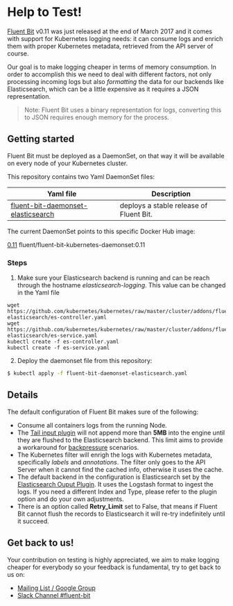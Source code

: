 # Help to Test!

[Fluent Bit](http://fluentbit.io) v0.11 was just released at the end of March 2017 and it comes with support for Kubernetes logging needs: it can consume logs and enrich them with proper Kubernetes metadata, retrieved from the API server of course.

Our goal is to make logging cheaper in terms of memory consumption. In order to accomplish this we need to deal with different factors, not only processing incoming logs but also _formatting_ the data for our backends like Elasticsearch, which can be a little expensive as it requires a JSON representation.

> Note: Fluent Bit uses a binary representation for logs, converting this to JSON requires enough memory for the process.

## Getting started

Fluent Bit must be deployed as a DaemonSet, on that way it will be available on every node of your Kubernetes cluster.

This repository contains two Yaml DaemonSet files:

| Yaml file | Description |
|-----------|-------------|
| [fluent-bit-daemonset-elasticsearch](fluent-bit-daemonset-elasticsearch.yaml) | deploys a stable release of Fluent Bit. |

The current DaemonSet points to this specific Docker Hub image:

[0.11](https://hub.docker.com/r/fluent/fluent-bit-kubernetes-daemonset/tags/) fluent/fluent-bit-kubernetes-daemonset:0.11

### Steps

1. Make sure your Elasticsearch backend is running and can be reach through the hostname _elasticsearch-logging_. This value can be changed in the Yaml file

```
wget https://github.com/kubernetes/kubernetes/raw/master/cluster/addons/fluentd-elasticsearch/es-controller.yaml
wget https://github.com/kubernetes/kubernetes/raw/master/cluster/addons/fluentd-elasticsearch/es-service.yaml
kubectl create -f es-controller.yaml
kubectl create -f es-service.yaml
```

2. Deploy the daemonset file from this repository:

```bash
$ kubectl apply -f fluent-bit-daemonset-elasticsearch.yaml
```

## Details

The default configuration of Fluent Bit makes sure of the following:

- Consume all containers logs from the running Node.
- The [Tail input plugin](http://fluentbit.io/documentation/0.11/input/tail.html) will not append more than __5MB__  into the engine until they are flushed to the Elasticsearch backend. This limit aims to provide a workaround for [backpressure](http://fluentbit.io/documentation/0.11/configuration/backpressure.html) scenarios.
- The Kubernetes filter will enrigh the logs with Kubernetes metadata, specifically _labels_ and _annotations_. The filter only goes to the API Server when it cannot find the cached info, otherwise it uses the cache.
- The default backend in the configuration is Elasticsearch set by the [Elasticsearch Ouput Plugin](http://fluentbit.io/documentation/0.11/output/elasticsearch.html). It uses the Logstash format to ingest the logs. If you need a different Index and Type, please refer to the plugin option and do your own adjustments.
- There is an option called __Retry_Limit__ set to False, that means if Fluent Bit cannot flush the records to Elasticsearch it will re-try indefinitely until it succeed.

## Get back to us!

Your contribution on testing is highly appreciated, we aim to make logging cheaper for everybody so your feedback is fundamental, try to get back to us on:

- [Mailing List / Google Group](https://groups.google.com/forum/#!forum/fluent-bit)
- [Slack Channel #fluent-bit](http://slack.fluentd.org)

